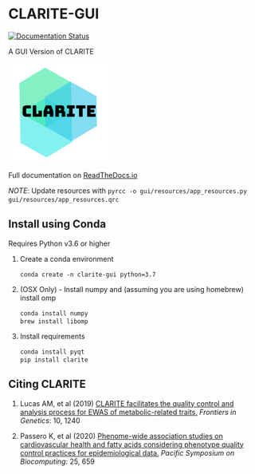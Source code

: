 # CLARITE-GUI

[![Documentation Status](https://readthedocs.org/projects/clarite-gui/badge/?version=latest)](https://clarite-gui.readthedocs.io/en/latest/?badge=latest)

A GUI Version of CLARITE

![alt text][logo]

[logo]: gui/resources/images/clarite_logo.png "CLARITE Logo"

Full documentation on [ReadTheDocs.io](https://clarite-gui.readthedocs.io/en/stable/)

*NOTE*: Update resources with `pyrcc -o gui/resources/app_resources.py gui/resources/app_resources.qrc`

## Install using Conda

Requires Python v3.6 or higher

1. Create a conda environment
    
       conda create -n clarite-gui python=3.7
    
2. (OSX Only) - Install numpy and (assuming you are using homebrew) install omp

       conda install numpy
       brew install libomp
       
3.  Install requirements

        conda install pyqt
        pip install clarite

## Citing CLARITE

1. Lucas AM, et al (2019)
[CLARITE facilitates the quality control and analysis process for EWAS of metabolic-related traits.](https://www.frontiersin.org/article/10.3389/fgene.2019.01240)
*Frontiers in Genetics*: 10, 1240

2. Passero K, et al (2020)
[Phenome-wide association studies on cardiovascular health and fatty acids considering phenotype quality control practices for epidemiological data.](https://www.worldscientific.com/doi/abs/10.1142/9789811215636_0058)
*Pacific Symposium on Biocomputing*: 25, 659